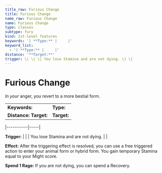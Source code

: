```yaml
---
title_raw: Furious Change
title: Furious Change
name_raw: Furious Change
name: Furious Change
type: classes
subtype: fury
kind: 1st-level features
keywords: '| **Type:** |     |'
keyword_list:
  - '| **Type:** |     |'
distance: '**Target:**'
trigger: \| \| \| You lose Stamina and are not dying. \| \|
---
```


# Furious Change

*In your* anger, you revert to a more bestial form.

|                           |             |
| :------------------------ | :---------- |
| **Keywords:**             | **Type:**   |
| **Distance:** **Target:** | **Target:** |

|\-----------|-----|

**Trigger:** | | | You lose Stamina and are not dying. | |

**Effect:** After the triggering effect is resolved, you can use a free triggered action to enter your animal form or hybrid form. You gain temporary Stamina equal to your Might score.

**Spend 1 Rage:** If you are not dying, you can spend a Recovery.
